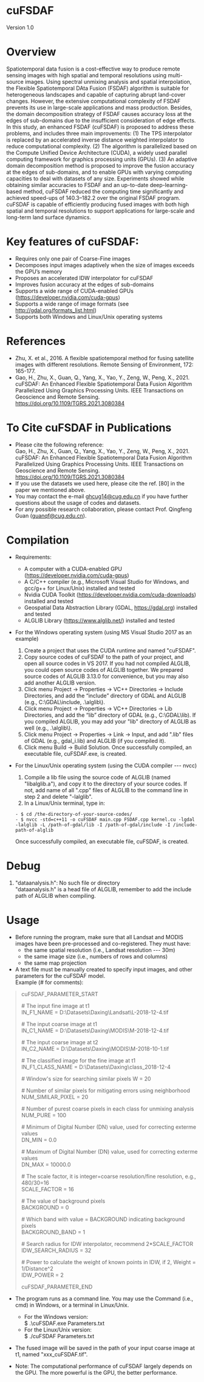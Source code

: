 cuFSDAF
========
Version 1.0

Overview
========

Spatiotemporal data fusion is a cost-effective way to produce remote sensing images with high spatial and temporal resolutions using multi-source images. Using spectral unmixing analysis and spatial interpolation, the Flexible Spatiotemporal DAta Fusion (FSDAF) algorithm is suitable for heterogeneous landscapes and capable of capturing abrupt land-cover changes. However, the extensive computational complexity of FSDAF prevents its use in large-scale applications and mass production. Besides, the domain decomposition strategy of FSDAF causes accuracy loss at the edges of sub-domains due to the insufficient consideration of edge effects. In this study, an enhanced FSDAF (cuFSDAF) is proposed to address these problems, and includes three main improvements: (1) The TPS interpolator is replaced by an accelerated inverse distance weighted interpolator to reduce computational complexity. (2) The algorithm is parallelized based on the Compute Unified Device Architecture (CUDA), a widely used parallel computing framework for graphics processing units (GPUs). (3) An adaptive domain decomposition method is proposed to improve the fusion accuracy at the edges of sub-domains, and to enable GPUs with varying computing capacities to deal with datasets of any size. Experiments showed while obtaining similar accuracies to FSDAF and an up-to-date deep-learning-based method, cuFSDAF reduced the computing time significantly and achieved speed-ups of 140.3–182.2 over the original FSDAF program. cuFSDAF is capable of efficiently producing fused images with both high spatial and temporal resolutions to support applications for large-scale and long-term land surface dynamics.   

Key features of cuFSDAF:
========
+ Requires only one pair of Coarse-Fine images
+ Decomposes input images adaptively when the size of images exceeds the GPU’s memory
+ Proposes an accelerated IDW interpolator for cuFSDAF
+ Improves fusion accuracy at the edges of sub-domains
+ Supports a wide range of CUDA-enabled GPUs (https://developer.nvidia.com/cuda-gpus)
+ Supports a wide range of image formats (see http://gdal.org/formats_list.html)
+ Supports both Windows and Linux/Unix operating systems

References
========
+ Zhu, X. et al., 2016. A flexible spatiotemporal method for fusing satellite images with different resolutions. Remote Sensing of Environment, 172: 165-177.  
+ Gao, H., Zhu, X., Guan, Q., Yang, X., Yao, Y., Zeng, W., Peng, X., 2021. cuFSDAF: An Enhanced Flexible Spatiotemporal Data Fusion Algorithm Parallelized Using Graphics Processing Units. IEEE Transactions on Geoscience and Remote Sensing. https://doi.org/10.1109/TGRS.2021.3080384  


To Cite cuFSDAF in Publications
========
+ Please cite the following reference:  
  Gao, H., Zhu, X., Guan, Q., Yang, X., Yao, Y., Zeng, W., Peng, X., 2021. cuFSDAF: An Enhanced Flexible Spatiotemporal Data Fusion Algorithm Parallelized Using Graphics Processing Units. IEEE Transactions on Geoscience and Remote Sensing. https://doi.org/10.1109/TGRS.2021.3080384  
+ If you use the datasets we used here, please cite the ref. [80] in the paper we mentioned above.
+ You may contact the e-mail <ghcug14@cug.edu.cn> if you have further questions about the usage of codes and datasets.
+ For any possible research collaboration, please contact Prof. Qingfeng Guan (<guanqf@cug.edu.cn>).  

Compilation
========
+ Requirements:
  -	A computer with a CUDA-enabled GPU (https://developer.nvidia.com/cuda-gpus)
  -	A C/C++ compiler (e.g., Microsoft Visual Studio for Windows, and gcc/g++ for Linux/Unix) installed and tested
  -	Nvidia CUDA Toolkit (https://developer.nvidia.com/cuda-downloads) installed and tested
  -	Geospatial Data Abstraction Library (GDAL, https://gdal.org) installed and tested
  -	ALGLIB Library (https://www.alglib.net/) installed and tested

+ For the Windows operating system (using MS Visual Studio 2017 as an example)
  1. Create a project that uses the CUDA runtime and named "cuFSDAF".
  2. Copy source codes of cuFSDAF to the path of your project, and open all source codes in VS 2017. If you had not compiled ALGLIB, you could open source codes of ALGLIB together. We prepared source codes of ALGLIB 3.13.0 for convenience, but you may also add another ALGLIB version.
  3. Click menu Project -> Properties -> VC++ Directories -> Include Directories, and add the “include” directory of GDAL and ALGLIB (e.g., C:\GDAL\include\, .\alglib\\).
  4. Click menu Project -> Properties -> VC++ Directories -> Lib Directories, and add the “lib” directory of GDAL (e.g., C:\GDAL\lib\). If you compiled ALGLIB, you may add your "lib" directory of ALGLIB as well (e.g., .\alglib\\).
  5. Click menu Project -> Properties -> Link -> Input, and add ".lib" files of GDAL (e.g., gdal_i.lib) and ALGLIB (if you compiled it).
  6. Click menu Build -> Build Solution.
  Once successfully compiled, an executable file, cuFSDAF.exe, is created.

+ For the Linux/Unix operating system (using the CUDA compiler --- nvcc) 
  1. Compile a lib file using the source code of ALGLIB (named "libalglib.a"), and copy it to the directory of your source codes. If not, add name of all ".cpp" files of ALGLIB to the command line in step 2 and delete "-lalglib".  
  2. In a Linux/Unix terminal, type in: 
  ```
  - $ cd /the-directory-of-your-source-codes/
  - $ nvcc -std=c++11 -o cuFSDAF main.cpp FSDAF.cpp kernel.cu -lgdal -lalglib -L /path-of-gdal/lib -I /path-of-gdal/include -I /include-path-of-alglib
  ```
  Once successfully compiled, an executable file, cuFSDAF, is created.  

Debug
========
1. "dataanalysis.h": No such file or directory  
  "dataanalysis.h" is a head file of ALGLIB, remember to add the include path of ALGLIB when compiling. 


Usage 
========
+ Before running the program, make sure that all Landsat and MODIS images have been pre-processed and co-registered. They must have:
  - the same spatial resolution (i.e., Landsat resolution --- 30m)
  - the same image size (i.e., numbers of rows and columns)
  - the same map projection
+ A text file must be manually created to specify input images, and other parameters for the cuFSDAF model.  
Example (# for comments):

>cuFSDAF_PARAMETER_START  
>
>\# The input fine image at t1  
> IN_F1_NAME = D:\\Datasets\\Daxing\\Landsat\\L-2018-12-4.tif  
>
>\# The input coarse image at t1  
> IN_C1_NAME = D:\\Datasets\\Daxing\\MODIS\\M-2018-12-4.tif  
>
>\# The input coarse image at t2  
> IN_C2_NAME = D:\\Datasets\\Daxing\\MODIS\\M-2018-10-1.tif  
>
>\# The classified image for the fine image at t1  
> IN_F1_CLASS_NAME = D:\\Datasets\\Daxing\\class_2018-12-4  
>
>\# Window's size for searching similar pixels
> W = 20
>
>\# Number of similar pixels for mitigating errors using neighborhood  
> NUM_SIMILAR_PIXEL = 20  
>
>\# Number of purest coarse pixels in each class for unmixing analysis  
> NUM_PURE = 100  
>
>\# Minimum of Digital Number (DN) value, used for correcting exterme values  
> DN_MIN = 0.0
>
>\# Maximum of Digital Number (DN) value, used for correcting exterme values  
> DN_MAX = 10000.0  
>
>\# The scale factor, it is integer=coarse resolution/fine resolution, e.g., 480/30=16    
> SCALE_FACTOR = 16
>
>\# The value of background pixels  
> BACKGROUND = 0  
>
>\# Which band with value = BACKGROUND indicating background pixels  
> BACKGROUND_BAND = 1  
>
>\# Search radius for IDW interpolator, recommend 2*SCALE_FACTOR  
> IDW_SEARCH_RADIUS = 32  
>
>\# Power to calculate the weight of known points in IDW, if 2, Weight = 1/Distance^2  
> IDW_POWER = 2  
>
>cuFSDAF_PARAMETER_END  

+ The program runs as a command line. You may use the Command (i.e., cmd) in Windows, or a terminal in Linux/Unix. 
   - For the Windows version:    
   $ .\cuFSDAF.exe Parameters.txt 
   - For the Linux/Unix version:   
   $ ./cuFSDAF Parameters.txt 

+ The fused image will be saved in the path of your input coarse image at t1, named "xxx_cuFSDAF.tif".  
+ Note: The computational performance of cuFSDAF largely depends on the GPU. The more powerful is the GPU, the better performance. 


